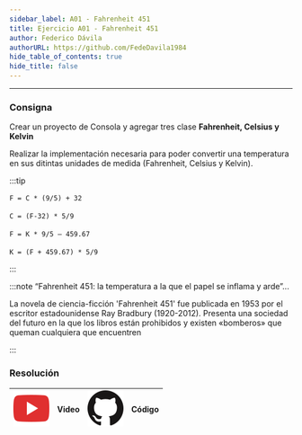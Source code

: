 ```yaml
---
sidebar_label: A01 - Fahrenheit 451
title: Ejercicio A01 - Fahrenheit 451
author: Federico Dávila
authorURL: https://github.com/FedeDavila1984
hide_table_of_contents: true
hide_title: false
---
```

---
### Consigna
Crear un proyecto de Consola y agregar tres clase **Fahrenheit, Celsius y Kelvin**

Realizar la implementación necesaria para poder convertir una temperatura en sus ditintas unidades de medida (Fahrenheit, Celsius y Kelvin).
    


:::tip

    F = C * (9/5) + 32

    C = (F-32) * 5/9

    F = K * 9/5 – 459.67

    K = (F + 459.67) * 5/9

:::


:::note “Fahrenheit 451: la temperatura a la que el papel se inflama y arde”...

La novela de ciencia-ficción 'Fahrenheit 451' fue publicada en 1953 por el escritor estadounidense Ray Bradbury (1920-2012). Presenta una sociedad del futuro en la que los libros están prohibidos y existen «bomberos» que queman cualquiera que encuentren

:::

### Resolución
| ![img](/base/youtube.svg) | Video | ![img](/base/github.svg) | Código |
| :-------------------------------------: | :---: | :------------------------------------: | :----: |
